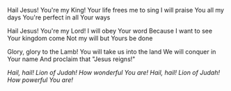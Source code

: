 Hail Jesus! You&#39;re my King!
Your life frees me to sing
I will praise You all my days
You&#39;re perfect in all Your ways

Hail Jesus! You&#39;re my Lord!
I will obey Your word
Because I want to see Your kingdom come
Not my will but Yours be done

Glory, glory to the Lamb!
You will take us into the land
We will conquer in Your name
And proclaim that &quot;Jesus reigns!&quot;

_Hail, hail! Lion of Judah!
How wonderful You are!
Hail, hail! Lion of Judah!
How powerful You are!_

